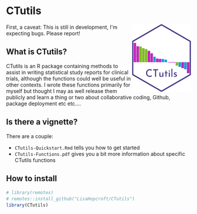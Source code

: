 CTutils
=======

<img src="img/CTutils_HEX.png" width="160px" align="right"/>


First, a caveat: This is still in development, I'm expecting bugs.
Please report!

## What is CTutils?
 

CTutils is an R package containing methods to assist in writing
statistical study reports for clinical trials, although the functions
could well be useful in other contexts. I wrote these functions
primarily for myself but thought I may as well release them publicly
and learn a thing or two about collaborative coding, Github, package
deployment etc etc....

## Is there a vignette?

There are a couple:

* `CTutils-Quickstart.Rmd` tells you how to get started
* `CTutils-Functions.pdf` gives you a bit more information about
specific CTutils functions


## How to install

``` r
# library(remotes)
# remotes::install_github("LisaHopcroft/CTutils")
library(CTutils)
```
